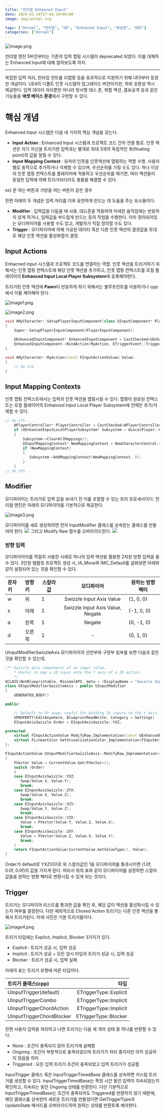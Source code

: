 ```yaml
---
title: "언리얼 Enhanced Input"
date: 2024-02-14T17:44:19+09:00
image: img/unreal.svg

tags: ["Unreal", "언리얼", "UE", "Enhanced Input", "향상된", "UE5"]
categories: ["Unreal"]
---
```



![image.png](img%2Fpost%2FEnhancedInput%2Fimage.png)

언리얼 엔진 5버전부터는 기존의 입력 맵핑 시스템이 deprecated 되었다. 이를 대체하는 Enhanced Input에 대해 알아보도록 하자.

 -------------------------------
 
복잡한 입력 처리, 런타임 컨트롤 리맵핑 등을 효과적으로 지원하기 위해 UE5부터 등장한 개념이다. 
UE4의 디폴트 인풋 시스템의 업그레이드 버전이지만, 하위 호환성 역시 제공한다.
입력 데이터 처리뿐만 아니라 방사형 데스 존, 복합 액션, 콤보공격 등과 같은 기능들을 **에셋 베이스 환경**에서 구현할 수 있다.

# 핵심 개념

Enhanced Input 시스템은 다음 네 가지의 핵심 개념을 갖는다.
- **Input Action** : Enhanced Input 시스템과 프로젝트 코드 간의 연결 통로. 인풋 액션은 자기 자신을 트리거한 입력과는 별개로 최대 3개의 독립적인 축(floating point)의 값을 알릴 수 있다.
- **Input Mapping Context** : 유저의 인풋을 인풋액션에 맵핑하는 역할 수행. 사용자별로 동적으로 추가하거나 삭제할 수 있으며, 우선순위를 가질 수도 있다. 하나 이상의 인풋 맵핑 컨텍스트를 플레이어에 적용하고 우선순위를 매기면, 여러 액션들이 동일한 입력에 의해 트리거되더라도 충돌을 해결할 수 있다.
  
ex) 문 여는 버튼과 가방을 여는 버튼이 같은 경우

한편 아래의 두 개념은 입력 처리를 더욱 유연하게 만드는 데 도움을 주는 요소들이다.
- **Modifier** : 입력값을 다듬을 때 사용. 데드존을 적용하여 미세한 움직임에는 반응하지 않게 하거나, 입력값을 부드럽게 만드는 등의 작업을 수행한다. 이미 정의되어있는 모디파이어를 사용할 수도 있고, 개발자가 직접 정의할 수도 있다.
- **Trigger** : 모디파이어에 의해 가공된 데이터 혹은 다른 인풋 액션의 결괏값을 토대로 해당 인풋 액션을 활성화할지 결정.

## Input Actions
Enhacned Input 시스템과 프로젝트 코드를 연결하는 역할. 
인풋 액션을 트리거하기 위해서는 인풋 맵핑 컨텍스트에 해당 인풋 액션을 추가하고, 인풋 맵핑 컨텍스트를 로컬 플레이어의 **Enhanced Input Local Player Subsystem**에 등록해야한다.

트리거된 인풋 액션에 **Pawn**이 반응하게 하기 위해서는 블루프린트를 이용하거나 cpp에서 이를 제어해야 한다.

![image1.png](img%2Fpost%2FEnhancedInput%2Fimage1.png)

![image2.png](img%2Fpost%2FEnhancedInput%2Fimage2.png)

```c++
void AMyCharacter::SetupPlayerInputComponent(class UInputComponent* PlayerInputComponent)
{
    Super::SetupPlayerInputComponent(PlayerInputComponent);
    
    UEnhancedInputComponent* EnhancedInputComponent = CastChecked<UEnhancedInputComponent>(PlayerInputComponent);
    EnhancedInputComponent->BindAction(MyAction, ETriggerEvent::Triggered, this, &AMyCharacter::MyAction);
}

void AMyCharacter::MyAction(const FInputActionValue& Value) 
{
    // do sth
}
```

## Input Mapping Contexts

인풋 맵핑 컨텍스트에서는 입력과 인풋 액션을 맵핑시킬 수 있다. 맵핑이 완료된 컨텍스트는 로컬 플레이어의 Enhanced Input Local Player Subsystem에 언제든 추가/삭제할 수 있다.

```c++
// do sth ...
    APlayerController* PlayerController = CastChecked<APlayerController>(GetController());
    if (UEnhancedInputLocalPlayerSubsystem* Subsystem = ULocalPlayer::GetSubsystem<UEnhancedInputLocalPlayerSubsystem>(PlayerController->GetLocalPlayer()))
    {
        Subsystem->ClearAllMappings();
        UInputMappingContext* NewMappingContext = NewCharacterControl->InputMappingContext;
        if (NewMappingContext)
        {
           Subsystem->AddMappingContext(NewMappingContext, 0);
        }
    }
// do sth ...
```

## Modifier
모디파이어는 트리거로 입력 값을 보내기 전 이를 조절할 수 있는 프리 프로세서이다. 언리얼 엔진은 아래의 모디파이어를 기본적으로 제공한다.

![image3.png](img%2Fpost%2FEnhancedInput%2Fimage3.png)

모디파이어를 새로 생성하려면 먼저 InputModifier 클래스를 상속받는 클래스를 만들어야 한다.
![](https://docs.unrealengine.com/5.0/Images/making-interactive-experiences/Input/enhanced-input/image_11.png)
그리고 Modify Raw 함수를 오버라이드한다.
![](https://docs.unrealengine.com/5.0/Images/making-interactive-experiences/Input/enhanced-input/image_12.png)

### 방향 입력

모디파이어의를 적절히 사용한 사례로 하나의 입력 액션을 활용한 2차원 방향 입력을 들 수 있다.
3인칭 템플릿 프로젝트 생성 시, IA_Move와 IMC_Default를 살펴보면 아래와 같이 설정되어 있는 것을 확인할 수 있다.

| 문자 키 | 방향키 | 스칼라값 |                     모디파이어                      | 원하는 방향 벡터  |
|:-----|:----|------|:----------------------------------------------:|------------|
| w    | 위   | 1    |   Swizzle Input Axis Value     | (1, 0, 0)  |
| s    | 아래  | 1    |      Swizzle Input Axis Value, Negate   | (-1, 0, 0) |
| a    | 왼쪽  | 1    |   Negate     | (0, -1, 0) |
| d    | 오른쪽 | 1    |                 -   | (0, 1, 0)  |

UInputModifierSwizzleAxis 모디파이어의 선언부와 구현부 일부를 보면 다음과 같은 것을 확인할 수 있는데,
```c++
/** Swizzle axis components of an input value.
    * Useful to map a 1D input onto the Y axis of a 2D action.
    */
UCLASS(NotBlueprintable, MinimalAPI, meta = (DisplayName = "Swizzle Input Axis Values"))
class UInputModifierSwizzleAxis : public UInputModifier
{
    GENERATED_BODY()

public:

    // Default to XY swap, useful for binding 1D inputs to the Y axis.
    UPROPERTY(EditAnywhere, BlueprintReadWrite, Category = Settings)
    EInputAxisSwizzle Order = EInputAxisSwizzle::YXZ;

protected:
    virtual FInputActionValue ModifyRaw_Implementation(const UEnhancedPlayerInput* PlayerInput, FInputActionValue CurrentValue, float DeltaTime) override;
    virtual FLinearColor GetVisualizationColor_Implementation(FInputActionValue SampleValue, FInputActionValue FinalValue) const override;
};

FInputActionValue UInputModifierSwizzleAxis::ModifyRaw_Implementation(const UEnhancedPlayerInput* PlayerInput, FInputActionValue CurrentValue, float DeltaTime)
{
    FVector Value = CurrentValue.Get<FVector>();
    switch (Order)
    {
    case EInputAxisSwizzle::YXZ:
       Swap(Value.X, Value.Y);
       break;
    case EInputAxisSwizzle::ZYX:
       Swap(Value.X, Value.Z);
       break;
    case EInputAxisSwizzle::XZY:
       Swap(Value.Y, Value.Z);
       break;
    case EInputAxisSwizzle::YZX:
       Value = FVector(Value.Y, Value.Z, Value.X);
       break;
    case EInputAxisSwizzle::ZXY:
       Value = FVector(Value.Z, Value.X, Value.Y);
       break;
    }
    return FInputActionValue(CurrentValue.GetValueType(), Value);
}
```

Order가 default로 YXZ이므로 위 스칼라값인 1을 모디파이어를 통과시키면 (1.0f, 0.0f, 0.0f)의 값을 가지게 된다.
따라서 위의 표와 같이 모디파이어를 설정하면 스칼라값들을 원하는 방향 벡터로 변환시킬 수 있게 되는 것이다.

## Trigger
트리거는 모디파이어 리스트를 통과한 값을 확인 후, 해당 값이 액션을 활성화시킬 수 있는지 여부를 결정한다. 
다만 예외적으로 Chored Action 트리거는 다른 인풋 액션을 통해서 트리거된다. 아래 사진은 기본 트리거들이다.

![image4.png](img%2Fpost%2FEnhancedInput%2Fimage4.png)

트리거 타입에는 Explicit, Implicit, Blocker 3가지가 있다.
- Explicit : 트리거 성공 시, 입력 성공
- Implicit : 트리거 성공 + 모든 암시 타입의 트리거 성공 시, 입력 성공
- Blocker : 트리거 성공 시, 입력 실패

아래의 표는 트리거 유형에 따른 타입이다.

| 트리거 클래스(cpp)              |                     타입 |
|:--------------------------|-----------------------:|
| UInputTrigger(default)    | ETriggerType::Explicit |
| UInputTriggerCombo        |ETriggerType::Implicit |
| UInputTriggerChordAction  |ETriggerType::Implicit |
| UInputTriggerChordBlocker |ETriggerType::Blocker |


한편 사용자 입력을 처리하고 나면 트리거는 다음 세 개의 상태 중 하나를 반환할 수 있다.
- None : 조건이 충족되지 않아 트리거에 실패함
- Ongoing : 조건이 부분적으로 충족되었으며 트리거가 처리 중이지만 아직 성공하지 않음을 의미
- Triggered : 모든 입력 트리거 조건이 충족되었고 입력 트리거가 성공함

InputTrigger 클래스 혹은 InputTriggerTimedBase 클래스를 상속하면 커스텀 트리거를 생성할 수 있다.
InputTriggerTimedBase는 특정 시간 동안 입력이 지속되었는지 확인하고, 지속되는 동안 Ongoing 상태를 반환한다.
다만 기본적으로 InputTriggerTimedBase는 조건이 충족되어도 Triggered를 반환하지 않기 때문에, 해당 클래스를 상속받아 새로운 트리거를 만들었다면
GetTriggerType과 UpdateState 메서드를 오버라이드하여 원하는 상태를 반환토록 해야한다.